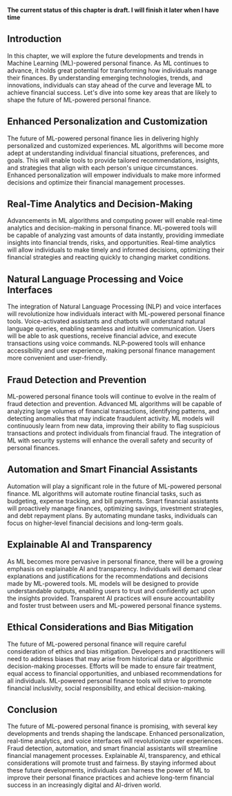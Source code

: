 **The current status of this chapter is draft. I will finish it later when I have time**

Introduction
------------

In this chapter, we will explore the future developments and trends in Machine Learning (ML)-powered personal finance. As ML continues to advance, it holds great potential for transforming how individuals manage their finances. By understanding emerging technologies, trends, and innovations, individuals can stay ahead of the curve and leverage ML to achieve financial success. Let's dive into some key areas that are likely to shape the future of ML-powered personal finance.

Enhanced Personalization and Customization
------------------------------------------

The future of ML-powered personal finance lies in delivering highly personalized and customized experiences. ML algorithms will become more adept at understanding individual financial situations, preferences, and goals. This will enable tools to provide tailored recommendations, insights, and strategies that align with each person's unique circumstances. Enhanced personalization will empower individuals to make more informed decisions and optimize their financial management processes.

Real-Time Analytics and Decision-Making
---------------------------------------

Advancements in ML algorithms and computing power will enable real-time analytics and decision-making in personal finance. ML-powered tools will be capable of analyzing vast amounts of data instantly, providing immediate insights into financial trends, risks, and opportunities. Real-time analytics will allow individuals to make timely and informed decisions, optimizing their financial strategies and reacting quickly to changing market conditions.

Natural Language Processing and Voice Interfaces
------------------------------------------------

The integration of Natural Language Processing (NLP) and voice interfaces will revolutionize how individuals interact with ML-powered personal finance tools. Voice-activated assistants and chatbots will understand natural language queries, enabling seamless and intuitive communication. Users will be able to ask questions, receive financial advice, and execute transactions using voice commands. NLP-powered tools will enhance accessibility and user experience, making personal finance management more convenient and user-friendly.

Fraud Detection and Prevention
------------------------------

ML-powered personal finance tools will continue to evolve in the realm of fraud detection and prevention. Advanced ML algorithms will be capable of analyzing large volumes of financial transactions, identifying patterns, and detecting anomalies that may indicate fraudulent activity. ML models will continuously learn from new data, improving their ability to flag suspicious transactions and protect individuals from financial fraud. The integration of ML with security systems will enhance the overall safety and security of personal finances.

Automation and Smart Financial Assistants
-----------------------------------------

Automation will play a significant role in the future of ML-powered personal finance. ML algorithms will automate routine financial tasks, such as budgeting, expense tracking, and bill payments. Smart financial assistants will proactively manage finances, optimizing savings, investment strategies, and debt repayment plans. By automating mundane tasks, individuals can focus on higher-level financial decisions and long-term goals.

Explainable AI and Transparency
-------------------------------

As ML becomes more pervasive in personal finance, there will be a growing emphasis on explainable AI and transparency. Individuals will demand clear explanations and justifications for the recommendations and decisions made by ML-powered tools. ML models will be designed to provide understandable outputs, enabling users to trust and confidently act upon the insights provided. Transparent AI practices will ensure accountability and foster trust between users and ML-powered personal finance systems.

Ethical Considerations and Bias Mitigation
------------------------------------------

The future of ML-powered personal finance will require careful consideration of ethics and bias mitigation. Developers and practitioners will need to address biases that may arise from historical data or algorithmic decision-making processes. Efforts will be made to ensure fair treatment, equal access to financial opportunities, and unbiased recommendations for all individuals. ML-powered personal finance tools will strive to promote financial inclusivity, social responsibility, and ethical decision-making.

Conclusion
----------

The future of ML-powered personal finance is promising, with several key developments and trends shaping the landscape. Enhanced personalization, real-time analytics, and voice interfaces will revolutionize user experiences. Fraud detection, automation, and smart financial assistants will streamline financial management processes. Explainable AI, transparency, and ethical considerations will promote trust and fairness. By staying informed about these future developments, individuals can harness the power of ML to improve their personal finance practices and achieve long-term financial success in an increasingly digital and AI-driven world.

